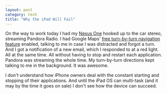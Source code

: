 ```yaml
---
layout: post
category: tech
title: "Why the iPad Will Fail"
---
```


On the way to work today I had my [Nexus One][1] hooked up to the car stereo, streaming Pandora Radio. I had
Google Maps' [free turn-by-turn navigation feature][2] enabled, talking to me in case I was distracted and
forgot a turn. And I got a notification of a new email, which I responded to at a red light. All at the
same time. All without having to stop and restart each application. Pandora was streaming the whole time.
My turn-by-turn directions kept talking to me in the background. It was awesome.

I don't understand how iPhone owners deal with the constant starting and stopping of their applications.
And until the iPad OS can multi-task (and it may by the time it goes on sale) I don't see how the device can
succeed.

[1]:http://www.google.com/phone
[2]:http://www.google.com/mobile/navigation/
